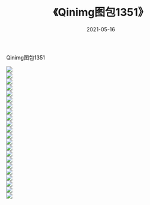 ﻿---
layout: post
title:  《Qinimg图包1351》
date:   2021-05-16
img: http://imgx.orgx.ga/Qinimg图包/Qinimg图包1351/000.jpg
categories: [美女, 清纯, 唯美]
---

Qinimg图包1351

 ![](http://imgx.orgx.ga/Qinimg图包/Qinimg图包1351/001.jpg) <br>![](http://imgx.orgx.ga/Qinimg图包/Qinimg图包1351/002.jpg) <br>![](http://imgx.orgx.ga/Qinimg图包/Qinimg图包1351/003.jpg) <br>![](http://imgx.orgx.ga/Qinimg图包/Qinimg图包1351/004.jpg) <br>![](http://imgx.orgx.ga/Qinimg图包/Qinimg图包1351/005.jpg) <br>![](http://imgx.orgx.ga/Qinimg图包/Qinimg图包1351/006.jpg) <br>![](http://imgx.orgx.ga/Qinimg图包/Qinimg图包1351/007.jpg) <br>![](http://imgx.orgx.ga/Qinimg图包/Qinimg图包1351/008.jpg) <br>![](http://imgx.orgx.ga/Qinimg图包/Qinimg图包1351/009.jpg) <br>![](http://imgx.orgx.ga/Qinimg图包/Qinimg图包1351/010.jpg) <br>![](http://imgx.orgx.ga/Qinimg图包/Qinimg图包1351/011.jpg) <br>![](http://imgx.orgx.ga/Qinimg图包/Qinimg图包1351/012.jpg) <br>![](http://imgx.orgx.ga/Qinimg图包/Qinimg图包1351/013.jpg) <br>![](http://imgx.orgx.ga/Qinimg图包/Qinimg图包1351/014.jpg) <br>![](http://imgx.orgx.ga/Qinimg图包/Qinimg图包1351/015.jpg) <br>![](http://imgx.orgx.ga/Qinimg图包/Qinimg图包1351/016.jpg) <br>![](http://imgx.orgx.ga/Qinimg图包/Qinimg图包1351/017.jpg) <br>![](http://imgx.orgx.ga/Qinimg图包/Qinimg图包1351/018.jpg) <br>![](http://imgx.orgx.ga/Qinimg图包/Qinimg图包1351/019.jpg) <br>![](http://imgx.orgx.ga/Qinimg图包/Qinimg图包1351/020.jpg) <br>![](http://imgx.orgx.ga/Qinimg图包/Qinimg图包1351/021.jpg) <br>![](http://imgx.orgx.ga/Qinimg图包/Qinimg图包1351/022.jpg) <br>
